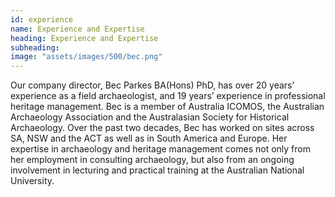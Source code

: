 ```yaml
---
id: experience
name: Experience and Expertise
heading: Experience and Expertise
subheading: 
image: "assets/images/500/bec.png"
---
```


Our company director, Bec Parkes BA(Hons) PhD, has over 20 years’ experience as a field archaeologist, and 19 years’ experience in professional heritage management. Bec is a member of Australia ICOMOS, the Australian Archaeology Association and the Australasian Society for Historical Archaeology. Over the past two decades, Bec has worked on sites across SA, NSW and the ACT as well as in South America and Europe. Her expertise in archaeology and heritage management comes not only from her employment in consulting archaeology, but also from an ongoing involvement in lecturing and practical training at the Australian National University.




